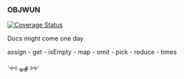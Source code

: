 ### OBJWUN

[![Coverage Status](https://coveralls.io/repos/github/fedeghe/objwun/badge.svg?branch=master)](https://coveralls.io/github/fedeghe/objwun?branch=master)


Docs might come one day 

assign - get - isEmpty - map - omit - pick - reduce - times

༺ ᚗᚌ ༻